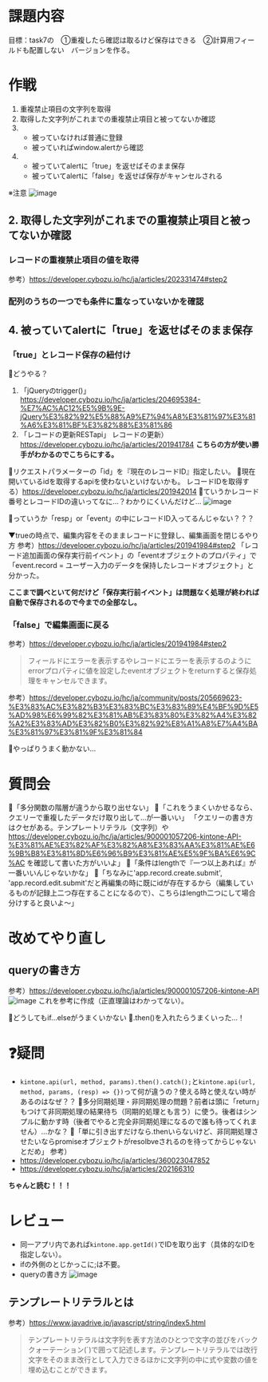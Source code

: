 # 課題内容
目標：task7の　①重複したら確認は取るけど保存はできる　②計算⽤フィールドも配置しない　バージョンを作る。

# 作戦
1. 重複禁止項目の文字列を取得
2. 取得した文字列がこれまでの重複禁止項目と被ってないか確認
3. - 被っていなければ普通に登録
   - 被っていればwindow.alertから確認
4. - 被っていてalertに「true」を返せばそのまま保存
   - 被っていてalertに「false」を返せば保存がキャンセルされる

※注意
![image](https://user-images.githubusercontent.com/107820348/177480112-e4760c51-9c08-4b63-ae3a-2f522624340e.png)

## 2. 取得した文字列がこれまでの重複禁止項目と被ってないか確認
### レコードの重複禁止項目の値を取得
参考）https://developer.cybozu.io/hc/ja/articles/202331474#step2

### 配列のうちの一つでも条件に重なっていないかを確認

## 4. 被っていてalertに「true」を返せばそのまま保存
### 「true」とレコード保存の紐付け
💭どうやる？
1. 「jQueryのtrigger()」
https://developer.cybozu.io/hc/ja/articles/204695384-%E7%AC%AC12%E5%9B%9E-jQuery%E3%82%92%E5%88%A9%E7%94%A8%E3%81%97%E3%81%A6%E3%81%BF%E3%82%88%E3%81%86
2. 「レコードの更新RESTapi」
レコードの更新）https://developer.cybozu.io/hc/ja/articles/201941784
**こちらの方が使い勝手がわかるのでこちらにする。**

💭リクエストパラメーターの「id」を『現在のレコードID』指定したい。
💬現在開いているidを取得するapiを使わないといけないかも。
レコードIDを取得する）https://developer.cybozu.io/hc/ja/articles/201942014
💭ていうかレコード番号とレコードIDの違いってなに…？わかりにくいんだけど…
![image](https://user-images.githubusercontent.com/107820348/177896897-1319613f-20c8-47ea-89d6-10ce6ab0e58f.png)

💬っていうか「resp」or「event」の中にレコードID入ってるんじゃない？？？

▼trueの時点で、編集内容をそのままレコードに登録し、編集画面を閉じるやり方
参考）https://developer.cybozu.io/hc/ja/articles/201941984#step2
「レコード追加画面の保存実行前イベント」の「eventオブジェクトのプロパティ」で「event.record = ユーザー入力のデータを保持したレコードオブジェクト」と分かった。

**ここまで調べといて何だけど「保存実行前イベント」は問題なく処理が終われば自動で保存されるので今までの全部なし。**

### 「false」で編集画面に戻る
参考）https://developer.cybozu.io/hc/ja/articles/201941984#step2
> フィールドにエラーを表示するやレコードにエラーを表示するのようにerrorプロパティに値を設定したeventオブジェクトをreturnすると保存処理をキャンセルできます。

参考）https://developer.cybozu.io/hc/ja/community/posts/205669623-%E3%83%AC%E3%82%B3%E3%83%BC%E3%83%89%E4%BF%9D%E5%AD%98%E6%99%82%E3%81%AB%E3%83%80%E3%82%A4%E3%82%A2%E3%83%AD%E3%82%B0%E3%82%92%E8%A1%A8%E7%A4%BA%E3%81%97%E3%81%9F%E3%81%84

💭やっぱりうまく動かない…

# 質問会
💬「多分関数の階層が違うから取り出せない」
💬「これをうまくいかせるなら、クエリーで重複したデータだけ取り出して…が一番いい」
「クエリーの書き方はクセがある。テンプレートリテラル（文字列）や https://developer.cybozu.io/hc/ja/articles/900001057206-kintone-API-%E3%81%AE%E3%82%AF%E3%82%A8%E3%83%AA%E3%81%AE%E6%9B%B8%E3%81%8D%E6%96%B9%E3%81%AE%E5%9F%BA%E6%9C%AC を確認して書いた方がいいよ」
💬「条件はlengthで『一つ以上あれば』が一番いいんじゃないかな」
💬「ちなみに'app.record.create.submit', 'app.record.edit.submit'だと再編集の時に既にidが存在するから（編集しているものが記録上二つ存在することになるので）、こちらはlength二つにして場合分けすると良いよ〜」

# 改めてやり直し
## queryの書き方
参考）https://developer.cybozu.io/hc/ja/articles/900001057206-kintone-API
![image](https://github.dev.cybozu.co.jp/storage/user/1028/files/e480b7f4-4f52-4da6-9aa9-7e00b65d0755)
これを参考に作成（正直理論はわかってない）。

💭どうしてもif...elseがうまくいかない
💬.then()を入れたらうまくいった…！

# ❓疑問
- `kintone.api(url, method, params).then().catch();`と`kintone.api(url, method, params, (resp) => {})`って何が違うの？使える時と使えない時があるのはなぜ？？
💬多分同期処理・非同期処理の問題？前者は頭に「return」もつけて非同期処理の結果待ち（同期的処理とも言う）に使う。後者はシンプルに動かす時（後者でやると完全非同期処理になるので誰も待ってくれません）…かな？
💬「単に引き出すだけなら.thenいらないけど、非同期処理させたいならpromiseオブジェクトがresolbveされるのを待ってからじゃないとだめ」
参考）
- https://developer.cybozu.io/hc/ja/articles/360023047852
- https://developer.cybozu.io/hc/ja/articles/202166310

**ちゃんと読む！！！**

# レビュー
- 同一アプリ内であれば`kintone.app.getId()`でIDを取り出す（具体的なIDを指定しない）。
- ifの外側のとじかっこに;は不要。
- queryの書き方
![image](https://user-images.githubusercontent.com/107820348/178901094-f24f320e-03c8-4815-b088-ea30270c8bda.png)

## テンプレートリテラルとは
参考）https://www.javadrive.jp/javascript/string/index5.html
> テンプレートリテラルは文字列を表す方法のひとつで文字の並びをバッククォーテーション(`)で囲って記述します。テンプレートリテラルでは改行文字をそのまま改行として入力できるほかに文字列の中に式や変数の値を埋め込むことができます。